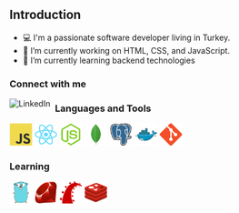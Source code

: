 ## Introduction
- 💻 I'm a passionate software developer living in Turkey.
- 🔭 I’m currently working on HTML, CSS, and JavaScript.
- 🌱 I’m currently learning backend technologies

### Connect with me
[<img align="left" alt="LinkedIn" width="80" src="https://github.com/melanieshi0120/melanieshi0120/blob/master/linkedin.ico" />]( http://www.linkedin.com/in/osman-okuyan)

### Languages and Tools
<img src="https://github.com/devicons/devicon/blob/master/icons/javascript/javascript-original.svg" alt="javascript" width="40" height="40" />
<img src="https://github.com/devicons/devicon/blob/master/icons/react/react-original.svg" alt="react" width="40" height="40" />
<img src="https://github.com/devicons/devicon/blob/master/icons/nodejs/nodejs-original.svg" alt="nodejs" width="40" height="40" /> 
<img src="https://github.com/devicons/devicon/blob/master/icons/mongodb/mongodb-original.svg" alt="mongodb" 
width="40" height="40" />
<img src="https://github.com/devicons/devicon/blob/master/icons/postgresql/postgresql-original.svg" alt="postgresql" 
width="40" height="40" />
<img src="https://github.com/devicons/devicon/blob/master/icons/docker/docker-original.svg" alt="docker" width="40" height="40" />
<img src="https://github.com/devicons/devicon/blob/master/icons/git/git-original.svg" alt="git" 
width="40" height="40" />

### Learning
<img src="https://github.com/devicons/devicon/blob/master/icons/go/go-original.svg" alt="go" width="40" height="40" />
<img src="https://github.com/devicons/devicon/blob/master/icons/ruby/ruby-original.svg" alt="ruby" width="40" height="40" />
<img src="https://github.com/devicons/devicon/blob/master/icons/rails/rails-plain.svg" alt="rails" width="40" height="40" />
<img src="https://github.com/devicons/devicon/blob/master/icons/redis/redis-original.svg" alt="redis" width="40" height="40" />